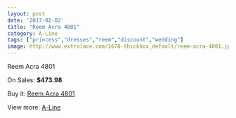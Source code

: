 ```yaml
---
layout: post
date: '2017-02-02'
title: "Reem Acra 4801"
category: A-Line
tags: ["princess","dresses","reem","discount","wedding"]
image: http://www.extralace.com/1678-thickbox_default/reem-acra-4801.jpg
---
```

Reem Acra 4801

On Sales: **$473.98**
<a href="https://www.extralace.com/a-line/796-reem-acra-4801.html"><amp-img layout="responsive" width="600" height="600" src="//www.extralace.com/1678-thickbox_default/reem-acra-4801.jpg" alt="Reem Acra 4801 0" /></a>
<a href="https://www.extralace.com/a-line/796-reem-acra-4801.html"><amp-img layout="responsive" width="600" height="600" src="//www.extralace.com/1679-thickbox_default/reem-acra-4801.jpg" alt="Reem Acra 4801 1" /></a>

Buy it: [Reem Acra 4801](https://www.extralace.com/a-line/796-reem-acra-4801.html "Reem Acra 4801")

View more: [A-Line](https://www.extralace.com/2-a-line "A-Line")